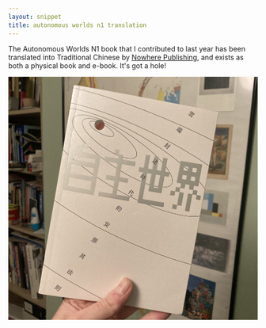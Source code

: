 ```yaml
---
layout: snippet
title: autonomous worlds n1 translation
---
```


The Autonomous Worlds N1 book that I contributed to last year has been translated into Traditional Chinese by [Nowhere Publishing](https://nowherebookstore.io/), and exists as both a physical book and e-book. It's got a hole!

![tayan](/assets/img/news/aw-book.png)
